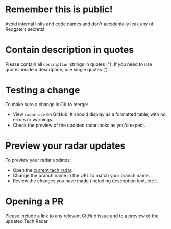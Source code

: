 # Remember this is public!

Avoid internal links and code names and don't accidentally leak any of Redgate's secrets!

# Contain description in quotes

Please contain all `description` strings in quotes ("). If you need to use quotes inside a description, use single quotes (').

# Testing a change

To make sure a change is OK to merge:
* View `radar.csv` on GitHub. It should display as a formatted table, with no errors or warnings.
* Check the preview of the updated radar looks as you'd expect.

# Preview your radar updates

To preview your radar updates:
* Open the [current tech radar](https://radar.thoughtworks.com/?sheetId=https%3A%2F%2Fraw.githubusercontent.com%2Fred-gate%2FCORE-Tech-Radar%2Fmain%2Fradar.csv).
* Change the branch name in the URL to match your branch name.
* Review the changes you have made (including description text, etc.).

# Opening a PR

Please include a link to any relevant GitHub issue and to a preview of the updated Tech Radar.